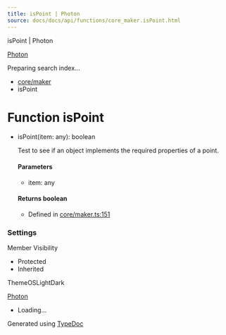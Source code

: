 ```yaml
---
title: isPoint | Photon
source: docs/docs/api/functions/core_maker.isPoint.html
---
```


isPoint | Photon

[Photon](../index.html)




Preparing search index...

* [core/maker](../modules/core_maker.html)
* isPoint

# Function isPoint

* isPoint(item: any): boolean

  Test to see if an object implements the required properties of a point.

  #### Parameters

  + item: any

  #### Returns boolean

  + Defined in [core/maker.ts:151](https://github.com/mwhite454/photon/blob/main/packages/photon/src/core/maker.ts#L151)

### Settings

Member Visibility

* Protected
* Inherited

ThemeOSLightDark

[Photon](../index.html)

* Loading...

Generated using [TypeDoc](https://typedoc.org/)

